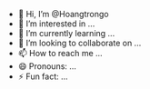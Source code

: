 - 👋 Hi, I’m @Hoangtrongo
- 👀 I’m interested in ...
- 🌱 I’m currently learning ...
- 💞️ I’m looking to collaborate on ...
- 📫 How to reach me ...
- 😄 Pronouns: ...
- ⚡ Fun fact: ...

<!---
Hoangtrongo/Hoangtrongo is a ✨ special ✨ repository because its `README.md` (this file) appears on your GitHub profile.
You can click the Preview link to take a look at your changes.
--->
